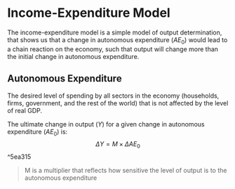 # Income-Expenditure Model
The income-expenditure model is a simple model of output determination, that shows us that a change in autonomous expenditure ($AE_0$) would lead to a chain reaction on the economy, such that output will change more than the initial change in autonomous expenditure.

## Autonomous Expenditure
The desired level of spending by all sectors in the economy (households, firms, government, and the rest of the world) that is not affected by the level of real GDP.

The ultimate change in output ($Y$) for a given change in autonomous expenditure ($AE_0$) is:
$$\Delta Y=M\times\Delta AE_0$$ ^5ea315
> M is a multiplier that reflects how sensitive the level of output is to the autonomous expenditure

